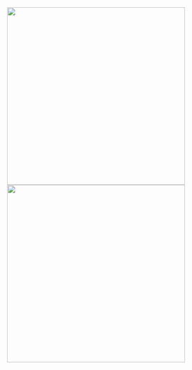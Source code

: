 <div align="center">
  <img width="400" src="https://github.com/firmanzip/test/assets/122174666/5a45d47f-de2f-410b-a5a0-5f0b1ca974df">
  <img width="400" src="https://github.com/firmanzip/test/assets/122174666/465160f0-debc-4a96-adf9-c3bb2b684f8f">
</div>
